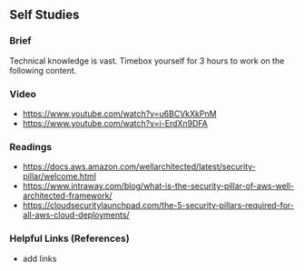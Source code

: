 ## Self Studies

### Brief

Technical knowledge is vast. Timebox yourself for 3 hours to work on the following content.

### Video 

- https://www.youtube.com/watch?v=u6BCVkXkPnM
- https://www.youtube.com/watch?v=i-ErdXn9DFA

### Readings

- https://docs.aws.amazon.com/wellarchitected/latest/security-pillar/welcome.html
- https://www.intraway.com/blog/what-is-the-security-pillar-of-aws-well-architected-framework/
- https://cloudsecuritylaunchpad.com/the-5-security-pillars-required-for-all-aws-cloud-deployments/

### Helpful Links (References)

- add links
